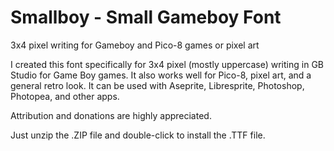 # Smallboy - Small Gameboy Font
3x4 pixel writing for Gameboy and Pico-8 games or pixel art

I created this font specifically for 3x4 pixel (mostly uppercase) writing in GB Studio for Game Boy games. It also works well for Pico-8, pixel art, and a general retro look. It can be used with Aseprite, Libresprite, Photoshop, Photopea, and other apps.

Attribution and donations are highly appreciated.

Just unzip the .ZIP file and double-click to install the .TTF file.
